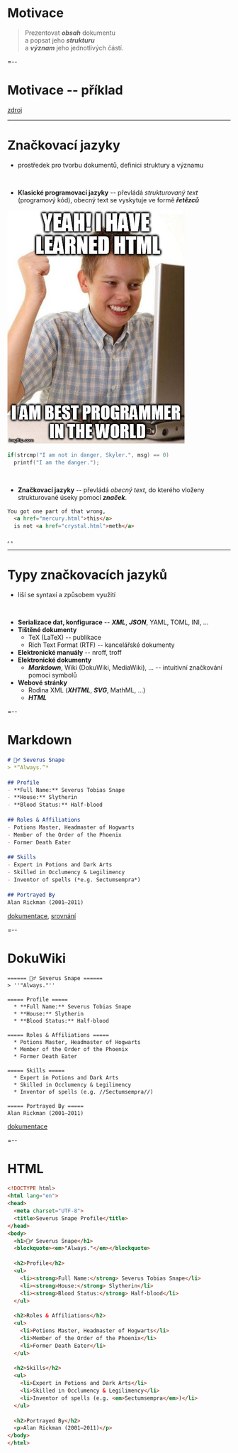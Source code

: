<!-- .slide: class="quote" -->

# Motivace

> Prezentovat ***obsah*** dokumentu\
a popsat jeho ***strukturu***\
a ***význam*** jeho jednotlivých částí.

=--

<!-- .slide: class="editor" -->

# Motivace -- příklad

<div data-iframe="assets/examples/tyrion/tyrion.html"></div>

<div class="note"><a href="assets/examples/tyrion.html">zdroj</a></div>

---

# Značkovací jazyky

- prostředek pro tvorbu dokumentů, definici struktury a významu

<br>

- **Klasické programovací jazyky** -- převládá *strukturovaný text* (programový kód), obecný text se vyskytuje ve formě ***<i>řetězců</i>***

<img src="assets/html-programmer.jpg" alt="HTML programmer" class="img-right box">

```c
if(strcmp("I am not in danger, Skyler.", msg) == 0)
  printf("I am the danger.");
```

<br>

- **Značkovací jazyky** -- převládá *obecný text*, do kterého vloženy strukturované úseky pomocí ***<i>značek</i>***. 

```html
You got one part of that wrong,
  <a href="mercury.html">this</a>
  is not <a href="crystal.html">meth</a>
```

<span class="note"><a href="https://www.youtube.com/watch?v=zAjJYkUnTEs">.</a></span>
<span class="note"><a href="https://www.youtube.com/watch?v=uBsR5y5uWjE">.</a></span>

---

# Typy značkovacích jazyků

  - liší se syntaxí a způsobem využití

<br>

  - **Serializace dat, konfigurace** -- ***XML***, ***JSON***, YAML, TOML, INI, ...
  - **Tištěné dokumenty**
    - TeX (LaTeX) -- publikace
    - Rich Text Format (RTF) -- kancelářské dokumenty
  - **Elektronické manuály** -- nroff, troff
  - **Elektronické dokumenty**
    - ***Markdown***, Wiki (DokuWiki, MediaWiki), ... -- intuitivní značkování pomocí symbolů
  - **Webové stránky**
    - Rodina XML (***XHTML***, ***SVG***, MathML, ...)
    - ***HTML***

=--

# Markdown

```md
# 🧙‍♂️ Severus Snape
> *“Always.”*

## Profile
- **Full Name:** Severus Tobias Snape  
- **House:** Slytherin  
- **Blood Status:** Half-blood  

## Roles & Affiliations
- Potions Master, Headmaster of Hogwarts  
- Member of the Order of the Phoenix  
- Former Death Eater

## Skills
- Expert in Potions and Dark Arts  
- Skilled in Occlumency & Legilimency  
- Inventor of spells (*e.g. Sectumsempra*)

## Portrayed By
Alan Rickman (2001–2011)
```

<span class="note"><a href="https://www.markdownguide.org/basic-syntax/">dokumentace</a>,<span>
<span class="note"><a href="https://en.wikipedia.org/wiki/Markdown#Examples">srovnání</a><span>

=--

# DokuWiki

```
====== 🧙‍♂️ Severus Snape ======
> ''"Always."''

===== Profile =====
  * **Full Name:** Severus Tobias Snape
  * **House:** Slytherin
  * **Blood Status:** Half-blood

===== Roles & Affiliations =====
  * Potions Master, Headmaster of Hogwarts
  * Member of the Order of the Phoenix
  * Former Death Eater

===== Skills =====
  * Expert in Potions and Dark Arts
  * Skilled in Occlumency & Legilimency
  * Inventor of spells (e.g. //Sectumsempra//)

===== Portrayed By =====
Alan Rickman (2001–2011)
```

<span class="note"><a href="https://www.dokuwiki.org/wiki:syntax">dokumentace</a></span>

=--

<!-- .slide: class="editor" -->

# HTML

```html
<!DOCTYPE html>
<html lang="en">
<head>
  <meta charset="UTF-8">
  <title>Severus Snape Profile</title>
</head>
<body>
  <h1>🧙‍♂️ Severus Snape</h1>
  <blockquote><em>"Always."</em></blockquote>

  <h2>Profile</h2>
  <ul>
    <li><strong>Full Name:</strong> Severus Tobias Snape</li>
    <li><strong>House:</strong> Slytherin</li>
    <li><strong>Blood Status:</strong> Half-blood</li>
  </ul>

  <h2>Roles & Affiliations</h2>
  <ul>
    <li>Potions Master, Headmaster of Hogwarts</li>
    <li>Member of the Order of the Phoenix</li>
    <li>Former Death Eater</li>
  </ul>

  <h2>Skills</h2>
  <ul>
    <li>Expert in Potions and Dark Arts</li>
    <li>Skilled in Occlumency & Legilimency</li>
    <li>Inventor of spells (e.g. <em>Sectumsempra</em>)</li>
  </ul>

  <h2>Portrayed By</h2>
  <p>Alan Rickman (2001–2011)</p>
</body>
</html>
```